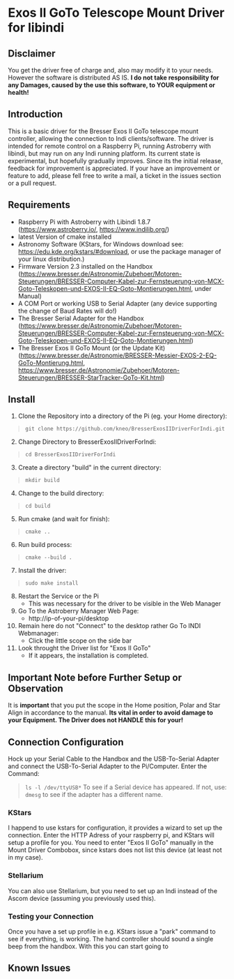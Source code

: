 # Exos II GoTo Telescope Mount Driver for libindi

## Disclaimer
You get the driver free of charge and, also may modify it to your needs.
However the software is distributed AS IS.
**I do not take responsibility for any Damages, caused by the use this software, to YOUR equipment or health!**

## Introduction
This is a basic driver for the Bresser Exos II GoTo telescope mount controller, allowing the connection to Indi clients/software.
The driver is intended for remote control on a Raspberry Pi, running Astroberry with libindi, but may run on any Indi running platform.
Its current state is experimental, but hopefully gradually improves. 
Since its the initial release, feedback for improvement is appreciated.
If your have an improvement or feature to add, please fell free to write a mail, a ticket in the issues section or a pull request.

## Requirements
- Raspberry Pi with Astroberry with Libindi 1.8.7 (https://www.astroberry.io/, https://www.indilib.org/)
- latest Version of cmake installed
- Astronomy Software (KStars, for Windows download see: https://edu.kde.org/kstars/#download, or use the package manager of your linux distribution.)
- Firmware Version 2.3 installed on the Handbox (https://www.bresser.de/Astronomie/Zubehoer/Motoren-Steuerungen/BRESSER-Computer-Kabel-zur-Fernsteuerung-von-MCX-Goto-Teleskopen-und-EXOS-II-EQ-Goto-Montierungen.html, under Manual)
- A COM Port or working USB to Serial Adapter (any device supporting the change of Baud Rates will do!)
- The Bresser Serial Adapter for the Handbox (https://www.bresser.de/Astronomie/Zubehoer/Motoren-Steuerungen/BRESSER-Computer-Kabel-zur-Fernsteuerung-von-MCX-Goto-Teleskopen-und-EXOS-II-EQ-Goto-Montierungen.html)
- The Bresser Exos II GoTo Mount (or the Update Kit) (https://www.bresser.de/Astronomie/BRESSER-Messier-EXOS-2-EQ-GoTo-Montierung.html, https://www.bresser.de/Astronomie/Zubehoer/Motoren-Steuerungen/BRESSER-StarTracker-GoTo-Kit.html)

## Install
1. Clone the Repository into a directory of the Pi (eg. your Home directory):
> ``git clone https://github.com/kneo/BresserExosIIDriverForIndi.git``
2. Change Directory to BresserExosIIDriverForIndi:
> ``cd BresserExosIIDriverForIndi``
3. Create a directory "build" in the current directory:
> ``mkdir build``
4. Change to the build directory:
> ``cd build``
5. Run cmake (and wait for finish):
> ``cmake ..``
6. Run build process:
> ``cmake --build .``
7. Install the driver:
> ``sudo make install``
8. Restart the Service or the Pi
	- This was necessary for the driver to be visible in the Web Manager
9. Go To the Astroberry Manager Web Page:
	- http://ip-of-your-pi/desktop
10. Remain here do not "Connect" to the desktop rather Go To INDI Webmanager:
	- Click the little scope on the side bar
11. Look throught the Driver list for "Exos II GoTo"
	- If it appears, the installation is completed.

## Important Note before Further Setup or Observation
It is **important** that you put the scope in the Home position, Polar and Star Align in accordance to the manual.
**Its vital in order to avoid damage to your Equipment. The Driver does not HANDLE this for your!**

## Connection Configuration
Hock up your Serial Cable to the Handbox and the USB-To-Serial Adapter and connect the USB-To-Serial Adapter to the Pi/Computer.
Enter the Command:
> ``ls -l /dev/ttyUSB*``
To see if a Serial device has appeared.
If not, use:
> ``dmesg``
to see if the adapter has a different name.

### KStars
I happend to use kstars for configuration, it provides a wizard to set up the connection.
Enter the HTTP Adress of your raspberry pi, and KStars will setup a profile for you.
You need to enter "Exos II GoTo" manually in the Mount Driver Combobox, since kstars does not list this device (at least not in my case).

### Stellarium
You can also use Stellarium, but you need to set up an Indi instead of the Ascom device (assuming you previously used this).

### Testing your Connection
Once you have a set up profile in e.g. KStars issue a "park" command to see if everything, is working. 
The hand controller should sound a single beep from the handbox.
With this you can start going to

## Known Issues
